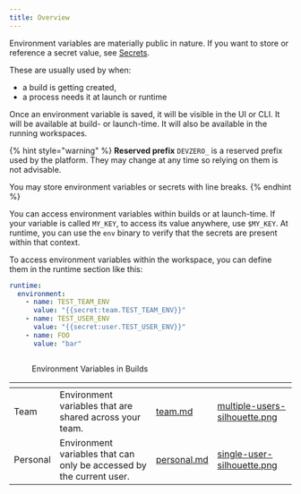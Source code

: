 ```yaml
---
title: Overview
---
```

Environment variables are materially public in nature. If you want to store or reference a secret value, see [Secrets](secrets.md).

These are usually used by when:

* a build is getting created,
* a process needs it at launch or runtime

Once an environment variable is saved, it will be visible in the UI or CLI. It will be available at build- or launch-time. It will also be available in the running workspaces.

{% hint style="warning" %}
**Reserved prefix** `DEVZERO_` is a reserved prefix used by the platform. They may change at any time so relying on them is not advisable.

You may store environment variables or secrets with line breaks.
{% endhint %}

You can access environment variables within builds or at launch-time. If your variable is called `MY_KEY`, to access its value anywhere, use `$MY_KEY`. At runtime, you can use the `env` binary to verify that the secrets are present within that context.

To access environment variables within the workspace, you can define them in the runtime section like this:

```yaml
runtime:
  environment:
    - name: TEST_TEAM_ENV
      value: "{{secret:team.TEST_TEAM_ENV}}"
    - name: TEST_USER_ENV
      value: "{{secret:user.TEST_USER_ENV}}"
    - name: FOO 
      value: "bar"
```

<figure><img src="../.gitbook/assets/env-var-in-build.png" alt=""><figcaption><p>Environment Variables in Builds</p></figcaption></figure>

<table data-card-size="large" data-view="cards"><thead><tr><th></th><th></th><th data-hidden data-card-target data-type="content-ref"></th><th data-hidden data-card-cover data-type="files"></th></tr></thead><tbody><tr><td>Team</td><td>Environment variables that are shared across your team.</td><td><a href="team.md">team.md</a></td><td><a href="../.gitbook/assets/multiple-users-silhouette.png">multiple-users-silhouette.png</a></td></tr><tr><td>Personal</td><td>Environment variables that can only be accessed by the current user.</td><td><a href="personal.md">personal.md</a></td><td><a href="../.gitbook/assets/single-user-silhouette.png">single-user-silhouette.png</a></td></tr></tbody></table>
